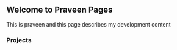 ## Welcome to Praveen Pages

This is praveen and this page describes my development content

### Projects

